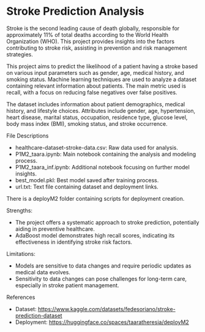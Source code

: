 # Stroke Prediction Analysis

Stroke is the second leading cause of death globally, responsible for approximately 11% of total deaths according to the World Health Organization (WHO). This project provides insights into the factors contributing to stroke risk, assisting in prevention and risk management strategies. 

This project aims to predict the likelihood of a patient having a stroke based on various input parameters such as gender, age, medical history, and smoking status. Machine learning techniques are used to analyze a dataset containing relevant information about patients. The main metric used is recall, with a focus on reducing false negatives over false positives.

The dataset includes information about patient demographics, medical history, and lifestyle choices. Attributes include gender, age, hypertension, heart disease, marital status, occupation, residence type, glucose level, body mass index (BMI), smoking status, and stroke occurrence.

File Descriptions
- healthcare-dataset-stroke-data.csv: Raw data used for analysis.
- P1M2_taara.ipynb: Main notebook containing the analysis and modeling process.
- P1M2_taara_inf.ipynb: Additional notebook focusing on further model insights.
- best_model.pkl: Best model saved after training process.
- url.txt: Text file containing dataset and deployment links.

There is a deployM2 folder containing scripts for deployment creation.

Strengths:
- The project offers a systematic approach to stroke prediction, potentially aiding in preventive healthcare.
- AdaBoost model demonstrates high recall scores, indicating its effectiveness in identifying stroke risk factors.

Limitations:
- Models are sensitive to data changes and require periodic updates as medical data evolves.
- Sensitivity to data changes can pose challenges for long-term care, especially in stroke patient management.


References

- Dataset: https://www.kaggle.com/datasets/fedesoriano/stroke-prediction-dataset
- Deployment: https://huggingface.co/spaces/taaratheresia/deployM2
